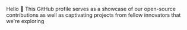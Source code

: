 Hello 👋
This GitHub profile serves as a showcase of our open-source contributions as well as captivating projects from fellow innovators that we're exploring

